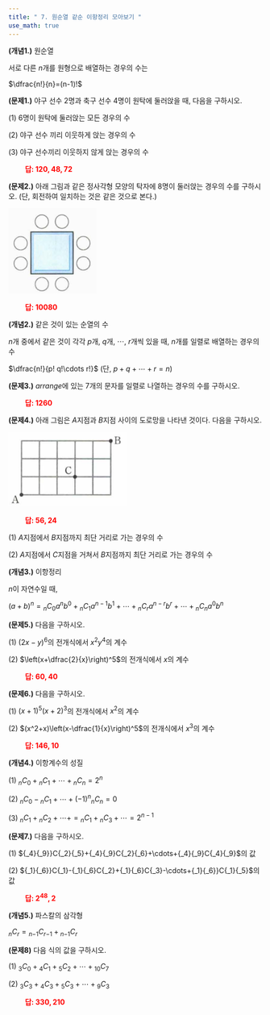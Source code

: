 ```yaml
---
title: " 7. 원순열 같순 이항정리 모아보기 "
use_math: true
---
```


**(개념1.)** 원순열

서로 다른 $n$개를 원형으로 배열하는 경우의 수는

$\dfrac{n!}{n}=(n-1)!$

**(문제1.)** 야구 선수 2명과 축구 선수 4명이 원탁에 둘러앉을 때, 다음을 구하시오.

(1) 6명이 원탁에 둘러앉는 모든 경우의 수

(2) 야구 선수 끼리 이웃하게 앉는 경우의 수

(3) 야구 선수끼리 이웃하지 않게 앉는 경우의 수

**<span style="color: red;">$\qquad$답: $120, 48, 72$</span>**

**(문제2.)** 아래 그림과 같은 정사각형 모양의 탁자에 8명이 둘러앉는 경우의 수를 구하시오. (단, 회전하여 일치하는 것은 같은 것으로 본다.)

<img src="/assets/Pasted image 20240317214455.png"/>

**<span style="color: red;">$\qquad$답: $10080$</span>**

**(개념2.)** 같은 것이 있는 순열의 수

$n$개 중에서 같은 것이 각각 $p$개, $q$개, $\cdots$, $r$개씩 있을 때, $n$개를 일렬로 배열하는 경우의 수

$\dfrac{n!}{p! q!\cdots r!}$ (단, $p+q+\cdots+r=n$)

**(문제3.)** $arrange$에 있는 7개의 문자를 일렬로 나열하는 경우의 수를 구하시오.

**<span style="color: red;">$\qquad$답: $1260$</span>**

**(문제4.)** 아래 그림은 $A$지점과 $B$지점 사이의 도로망을 나타낸 것이다. 다음을 구하시오.


<img src="/assets/Pasted image 20240317214602.png"/>


**<span style="color: red;">$\qquad$답: $56, 24$</span>**

(1) $A$지점에서 $B$지점까지 최단 거리로 가는 경우의 수

(2) $A$지점에서 $C$지점을 거쳐서 $B$지점까지 최단 거리로 가는 경우의 수

**(개념3.)** 이항정리

$n$이 자연수일 때,

$(a+b)^n={_n}C{_0}a^nb^0+{_n}C{_1}a^{n-1}b^1+\cdots+{_n}C{_r}a^{n-r}b^r+\cdots+{_n}C{_n}a^0b^n$

**(문제5.)** 다음을 구하시오.

(1) $(2x-y)^6$의 전개식에서 $x^2y^4$의 계수

(2) $\left(x+\dfrac{2}{x}\right)^5$의 전개식에서 $x$의 계수

**<span style="color: red;">$\qquad$답: $60, 40$</span>**

**(문제6.)** 다음을 구하시오.

(1) $(x+1)^5(x+2)^3$의 전개식에서 $x^2$의 계수

(2) $(x^2+x)\left(x-\dfrac{1}{x}\right)^5$의 전개식에서 $x^3$의 계수

**<span style="color: red;">$\qquad$답: $146, 10$</span>**

**(개념4.)** 이항계수의 성질

(1) ${_n}C{_0}+{_n}C{_1}+\cdots+{_n}C{_n}=2^n$

(2) ${_n}C{_0}-{_n}C{_1}+\cdots+(-1)^n{_n}C{_n}=0$

(3) ${_n}C{_1}+{_n}C{_2}+\cdots+={_n}C{_1}+{_n}C{_3}+\cdots=2^{n-1}$


**(문제7.)** 다음을 구하시오.

(1) ${_4}{_9}}C{_2}{_5}+{_4}{_9}C{_2}{_6}+\cdots+{_4}{_9}C{_4}{_9}$의 값

(2) ${_1}{_6}}C{_1}-{_1}{_6}C{_2}+{_1}{_6}C{_3}-\cdots+{_1}{_6}}C{_1}{_5}$의 값

**<span style="color: red;">$\qquad$답: $2^{48}, 2$</span>**


**(개념5.)** 파스칼의 삼각형

${_n}C{_r}={_n}{_-}{_1}C{_r}{_-}{_1}+{_n}{_-}{_1}C{_r}$

**(문제8)** 다음 식의 값을 구하시오.

(1) ${_3}C{_0}+{_4}C{_1}+{_5}C{_2}+\cdots+{_1}{_0}C{_7}$

(2) ${_3}C{_3}+{_4}C{_3}+{_5}C{_3}+\cdots+{_9}C{_3}$

**<span style="color: red;">$\qquad$답: $330, 210$</span>**